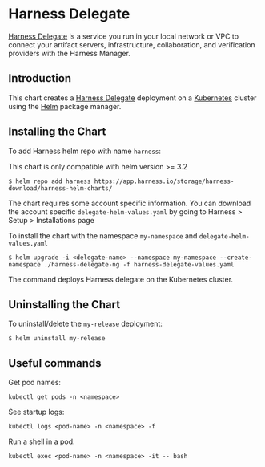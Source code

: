 # Harness Delegate

[Harness Delegate](https://docs.harness.io/article/de9t8iiynt-harness-architecture) is a service you run in your local network or VPC to connect your artifact servers, infrastructure, collaboration, and verification providers with the Harness Manager.

## Introduction

This chart creates a [Harness Delegate](https://docs.harness.io/article/h9tkwmkrm7-delegate-installation) deployment on a [Kubernetes](http://kubernetes.io) cluster using the [Helm](https://helm.sh) package manager.


## Installing the Chart
To add Harness helm repo with name `harness`:

This chart is only compatible with helm version >= 3.2

```console
$ helm repo add harness https://app.harness.io/storage/harness-download/harness-helm-charts/
```

The chart requires some account specific information. You can
download the account specific `delegate-helm-values.yaml` by going to
Harness > Setup > Installations page

To install the chart with the namespace `my-namespace` and `delegate-helm-values.yaml`

```console
$ helm upgrade -i <delegate-name> --namespace my-namespace --create-namespace ./harness-delegate-ng -f harness-delegate-values.yaml
```
The command deploys Harness delegate on the Kubernetes cluster.


## Uninstalling the Chart

To uninstall/delete the `my-release` deployment:

```console
$ helm uninstall my-release
```

## Useful commands

Get pod names:

```console
kubectl get pods -n <namespace>
```

See startup logs:

```console
kubectl logs <pod-name> -n <namespace> -f
```
Run a shell in a pod:

```console
kubectl exec <pod-name> -n <namespace> -it -- bash
```
